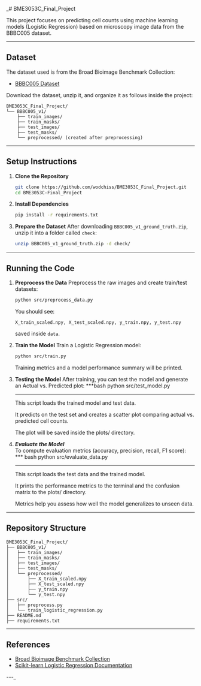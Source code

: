 _# BME3053C_Final_Project

This project focuses on predicting cell counts using machine learning models (Logistic Regression) based on microscopy image data from the BBBC005 dataset.

---

## **Dataset**
The dataset used is from the Broad Bioimage Benchmark Collection:

- [BBBC005 Dataset](https://bbbc.broadinstitute.org/BBBC005)

Download the dataset, unzip it, and organize it as follows inside the project:

```
BME3053C_Final_Project/
└── BBBC005_v1/
    ├── train_images/
    ├── train_masks/
    ├── test_images/
    ├── test_masks/
    └── preprocessed/ (created after preprocessing)
```

---

## **Setup Instructions**

1. **Clone the Repository**
   ```bash
   git clone https://github.com/wodchiss/BME3053C_Final_Project.git
   cd BME3053C-Final_Project
   ```

2. **Install Dependencies**
   ```bash
   pip install -r requirements.txt
   ```

3. **Prepare the Dataset**
   After downloading `BBBC005_v1_ground_truth.zip`, unzip it into a folder called `check`:
   ```bash
   unzip BBBC005_v1_ground_truth.zip -d check/
   ```

---

## **Running the Code**

1. **Preprocess the Data**
   Preprocess the raw images and create train/test datasets:
   ```bash
   python src/preprocess_data.py
   ```
   You should see:
   ```
   X_train_scaled.npy, X_test_scaled.npy, y_train.npy, y_test.npy
   ```
   saved inside `data`.

2. **Train the Model**
   Train a Logistic Regression model:
   ```bash
   python src/train.py
   ```
   Training metrics and a model performance summary will be printed.
3. **Testing the Model**
   After training, you can test the model and generate an Actual vs. Predicted plot:
   ***bash
   python src/test_model.py
   ***
   This script loads the trained model and test data.

    It predicts on the test set and creates a scatter plot comparing actual vs. predicted cell     counts.

    The plot will be saved inside the plots/ directory.
4. ***Evaluate the Model***\
   To compute evaluation metrics (accuracy, precision, recall, F1 score):
   *** bash
   python src/evaluate_data.py
   ***
   This script loads the test data and the trained model.

    It prints the performance metrics to the terminal and the confusion matrix to the plots/        directory.

    Metrics help you assess how well the model generalizes to unseen data.
   
   

---

## **Repository Structure**

```
BME3053C_Final_Project/
├── BBBC005_v1/
│   ├── train_images/
│   ├── train_masks/
│   ├── test_images/
│   ├── test_masks/
│   └── preprocessed/
│       ├── X_train_scaled.npy
│       ├── X_test_scaled.npy
│       ├── y_train.npy
│       └── y_test.npy
├── src/
│   ├── preprocess.py
│   └── train_logistic_regression.py
├── README.md
├── requirements.txt
```

---

## **References**
- [Broad Bioimage Benchmark Collection](https://bbbc.broadinstitute.org/BBBC005)
- [Scikit-learn Logistic Regression Documentation](https://scikit-learn.org/stable/modules/generated/sklearn.linear_model.LogisticRegression.html)

---_
